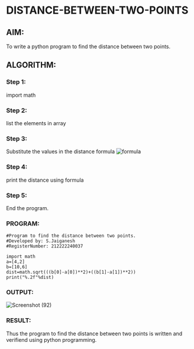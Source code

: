 # DISTANCE-BETWEEN-TWO-POINTS

## AIM:
To write a python program to find the distance between two points.
## ALGORITHM:
### Step 1: 
import math
### Step 2:
list the elements in array
### Step 3: 
Substitute the values in the distance formula  ![formula](/formula.JPG)
### Step 4: 
print the distance using formula
### Step 5:
End the program. 
### PROGRAM:
```
#Program to find the distance between two points.
#Developed by: S.Jaiganesh
#RegisterNumber: 212222240037

import math
a=[4,2]
b=[10,6]
dist=math.sqrt(((b[0]-a[0])**2)+((b[1]-a[1])**2))
print("%.2f"%dist)

```
### OUTPUT:
![Screenshot (92)](https://github.com/Jaiganesh235/DISTANCE-BETWEEN-TWO-POINTS/assets/118657189/93b40dba-cf52-433b-8752-3d2147bfa5a0)


### RESULT:
Thus the program to find the distance between two points is written and verifiend using python programming.
